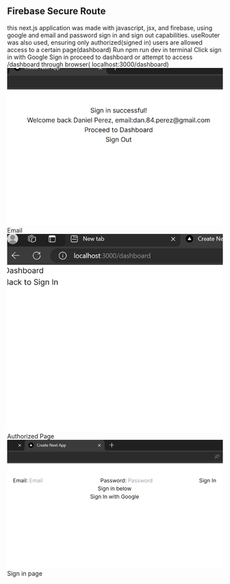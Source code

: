 ## Firebase Secure Route

this next.js application was made with javascript, jsx, and firebase, using google and email and password sign in and sign out capabilities. useRouter was also used, ensuring only authorized(signed in) users are allowed access to a certain page(dashboard)
Run npm run dev in terminal
Click sign in with Google
Sign in
proceed to dashboard
or
attempt to access /dashboard through browser( localhost:3000/dashboard)
![Signed In](<Screenshot 2024-05-04 012827.png>)
Email
![Dashboard](<Screenshot 2024-05-04 012835.png>)
Authorized Page
![Sign In](<Screenshot 2024-05-04 012855.png>)
Sign in page

